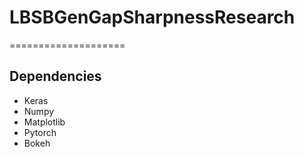 # LBSBGenGapSharpnessResearch
====================

## Dependencies 
- Keras
- Numpy
- Matplotlib
- Pytorch
- Bokeh

